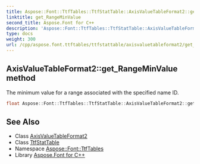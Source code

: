 ```yaml
---
title: Aspose::Font::TtfTables::TtfStatTable::AxisValueTableFormat2::get_RangeMinValue method
linktitle: get_RangeMinValue
second_title: Aspose.Font for C++
description: 'Aspose::Font::TtfTables::TtfStatTable::AxisValueTableFormat2::get_RangeMinValue method. The minimum value for a range associated with the specified name ID in C++.'
type: docs
weight: 300
url: /cpp/aspose.font.ttftables/ttfstattable/axisvaluetableformat2/get_rangeminvalue/
---
```

## AxisValueTableFormat2::get_RangeMinValue method


The minimum value for a range associated with the specified name ID.

```cpp
float Aspose::Font::TtfTables::TtfStatTable::AxisValueTableFormat2::get_RangeMinValue() const
```

## See Also

* Class [AxisValueTableFormat2](../)
* Class [TtfStatTable](../../)
* Namespace [Aspose::Font::TtfTables](../../../)
* Library [Aspose.Font for C++](../../../../)
